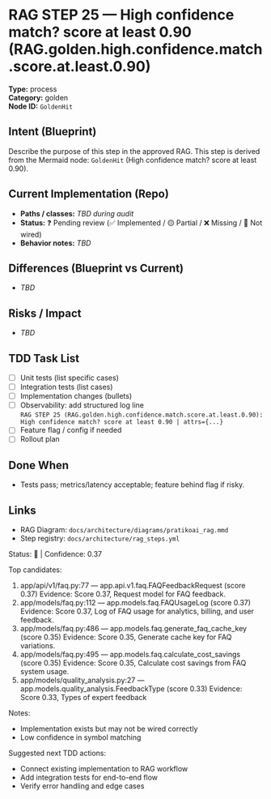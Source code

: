 # RAG STEP 25 — High confidence match? score at least 0.90 (RAG.golden.high.confidence.match.score.at.least.0.90)

**Type:** process  
**Category:** golden  
**Node ID:** `GoldenHit`

## Intent (Blueprint)
Describe the purpose of this step in the approved RAG. This step is derived from the Mermaid node: `GoldenHit` (High confidence match? score at least 0.90).

## Current Implementation (Repo)
- **Paths / classes:** _TBD during audit_
- **Status:** ❓ Pending review (✅ Implemented / 🟡 Partial / ❌ Missing / 🔌 Not wired)
- **Behavior notes:** _TBD_

## Differences (Blueprint vs Current)
- _TBD_

## Risks / Impact
- _TBD_

## TDD Task List
- [ ] Unit tests (list specific cases)
- [ ] Integration tests (list cases)
- [ ] Implementation changes (bullets)
- [ ] Observability: add structured log line  
  `RAG STEP 25 (RAG.golden.high.confidence.match.score.at.least.0.90): High confidence match? score at least 0.90 | attrs={...}`
- [ ] Feature flag / config if needed
- [ ] Rollout plan

## Done When
- Tests pass; metrics/latency acceptable; feature behind flag if risky.

## Links
- RAG Diagram: `docs/architecture/diagrams/pratikoai_rag.mmd`
- Step registry: `docs/architecture/rag_steps.yml`


<!-- AUTO-AUDIT:BEGIN -->
Status: 🔌  |  Confidence: 0.37

Top candidates:
1) app/api/v1/faq.py:77 — app.api.v1.faq.FAQFeedbackRequest (score 0.37)
   Evidence: Score 0.37, Request model for FAQ feedback.
2) app/models/faq.py:112 — app.models.faq.FAQUsageLog (score 0.37)
   Evidence: Score 0.37, Log of FAQ usage for analytics, billing, and user feedback.
3) app/models/faq.py:486 — app.models.faq.generate_faq_cache_key (score 0.35)
   Evidence: Score 0.35, Generate cache key for FAQ variations.
4) app/models/faq.py:495 — app.models.faq.calculate_cost_savings (score 0.35)
   Evidence: Score 0.35, Calculate cost savings from FAQ system usage.
5) app/models/quality_analysis.py:27 — app.models.quality_analysis.FeedbackType (score 0.33)
   Evidence: Score 0.33, Types of expert feedback

Notes:
- Implementation exists but may not be wired correctly
- Low confidence in symbol matching

Suggested next TDD actions:
- Connect existing implementation to RAG workflow
- Add integration tests for end-to-end flow
- Verify error handling and edge cases
<!-- AUTO-AUDIT:END -->